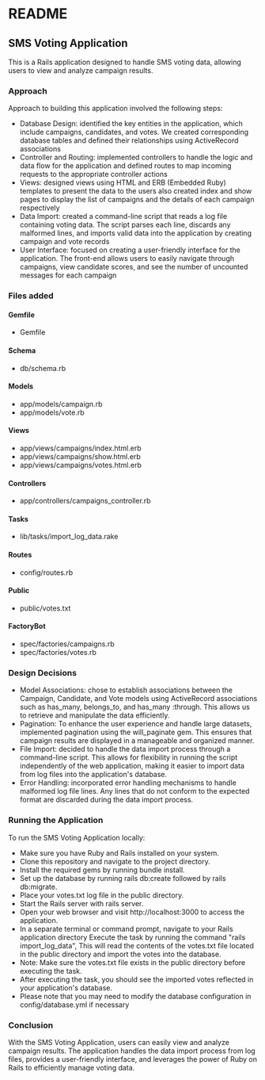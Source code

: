 # README

## SMS Voting Application
This is a Rails application designed to handle SMS voting data, allowing users to view and analyze campaign results.

### Approach
 Approach to building this application involved the following steps:

* Database Design: identified the key entities in the application, which include campaigns, candidates, and votes. We created corresponding database tables and defined their relationships using ActiveRecord associations
* Controller and Routing: implemented controllers to handle the logic and data flow for the application and defined routes to map incoming requests to the appropriate controller actions
* Views: designed views using HTML and ERB (Embedded Ruby) templates to present the data to the users also created index and show pages to display the list of campaigns and the details of each campaign respectively
* Data Import: created a command-line script that reads a log file containing voting data. The script parses each line, discards any malformed lines, and imports valid data into the application by creating campaign and vote records
* User Interface: focused on creating a user-friendly interface for the application. The front-end allows users to easily navigate through campaigns, view candidate scores, and see the number of uncounted messages for each campaign

### Files added
#### Gemfile
* Gemfile

#### Schema
* db/schema.rb

#### Models
* app/models/campaign.rb
* app/models/vote.rb

#### Views
* app/views/campaigns/index.html.erb
* app/views/campaigns/show.html.erb
* app/views/campaigns/votes.html.erb

#### Controllers
* app/controllers/campaigns_controller.rb

#### Tasks
* lib/tasks/import_log_data.rake

#### Routes
* config/routes.rb

#### Public
* public/votes.txt

#### FactoryBot
* spec/factories/campaigns.rb
* spec/factories/votes.rb



### Design Decisions

* Model Associations: chose to establish associations between the Campaign, Candidate, and Vote models using ActiveRecord associations such as has_many, belongs_to, and has_many :through. This allows us to retrieve and manipulate the data efficiently.
* Pagination: To enhance the user experience and handle large datasets, implemented pagination using the will_paginate gem. This ensures that campaign results are displayed in a manageable and organized manner.
* File Import: decided to handle the data import process through a command-line script. This allows for flexibility in running the script independently of the web application, making it easier to import data from log files into the application's database.
* Error Handling: incorporated error handling mechanisms to handle malformed log file lines. Any lines that do not conform to the expected format are discarded during the data import process.


### Running the Application
To run the SMS Voting Application locally:

* Make sure you have Ruby and Rails installed on your system.
* Clone this repository and navigate to the project directory.
* Install the required gems by running bundle install.
* Set up the database by running rails db:create followed by rails db:migrate.
* Place your votes.txt log file in the public directory.
* Start the Rails server with rails server.
* Open your web browser and visit http://localhost:3000 to access the application.
* In a separate terminal or command prompt, navigate to your Rails application directory Execute the task by running the command "rails import_log_data", This will read the contents of the votes.txt file located in the public directory and import the votes into the database.
* Note: Make sure the votes.txt file exists in the public directory before executing the task.
* After executing the task, you should see the imported votes reflected in your application's database.
* Please note that you may need to modify the database configuration in config/database.yml if necessary

### Conclusion
With the SMS Voting Application, users can easily view and analyze campaign results. The application handles the data import process from log files, provides a user-friendly interface, and leverages the power of Ruby on Rails to efficiently manage voting data.
